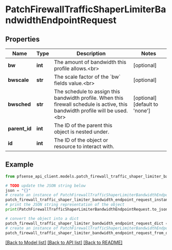 # PatchFirewallTrafficShaperLimiterBandwidthEndpointRequest


## Properties

Name | Type | Description | Notes
------------ | ------------- | ------------- | -------------
**bw** | **int** | The amount of bandwidth this profile allows.&lt;br&gt; | [optional] 
**bwscale** | **str** | The scale factor of the &#x60;bw&#x60; fields value.&lt;br&gt; | [optional] 
**bwsched** | **str** | The schedule to assign this bandwidth profile. When this firewall schedule is active, this bandwidth profile will be used.&lt;br&gt; | [optional] [default to 'none']
**parent_id** | **int** | The ID of the parent this object is nested under. | 
**id** | **int** | The ID of the object or resource to interact with. | 

## Example

```python
from pfsense_api_client.models.patch_firewall_traffic_shaper_limiter_bandwidth_endpoint_request import PatchFirewallTrafficShaperLimiterBandwidthEndpointRequest

# TODO update the JSON string below
json = "{}"
# create an instance of PatchFirewallTrafficShaperLimiterBandwidthEndpointRequest from a JSON string
patch_firewall_traffic_shaper_limiter_bandwidth_endpoint_request_instance = PatchFirewallTrafficShaperLimiterBandwidthEndpointRequest.from_json(json)
# print the JSON string representation of the object
print(PatchFirewallTrafficShaperLimiterBandwidthEndpointRequest.to_json())

# convert the object into a dict
patch_firewall_traffic_shaper_limiter_bandwidth_endpoint_request_dict = patch_firewall_traffic_shaper_limiter_bandwidth_endpoint_request_instance.to_dict()
# create an instance of PatchFirewallTrafficShaperLimiterBandwidthEndpointRequest from a dict
patch_firewall_traffic_shaper_limiter_bandwidth_endpoint_request_from_dict = PatchFirewallTrafficShaperLimiterBandwidthEndpointRequest.from_dict(patch_firewall_traffic_shaper_limiter_bandwidth_endpoint_request_dict)
```
[[Back to Model list]](../README.md#documentation-for-models) [[Back to API list]](../README.md#documentation-for-api-endpoints) [[Back to README]](../README.md)


